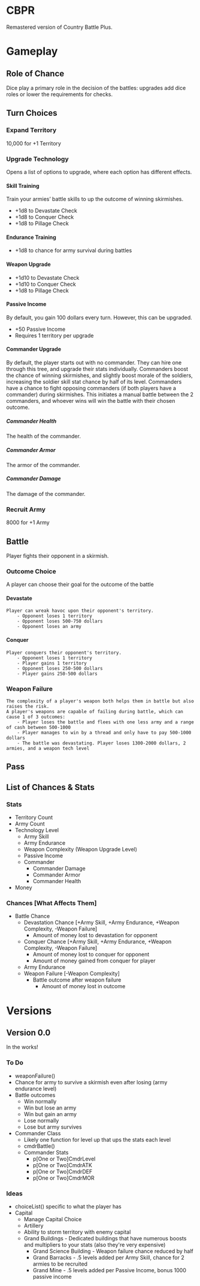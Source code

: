 # CBPR
Remastered version of Country Battle Plus. 

# Gameplay 
## Role of Chance
Dice play a primary role in the decision of the battles: upgrades add dice roles or lower the requirements for checks. 
## Turn Choices

### Expand Territory
10,000 for +1 Territory

### Upgrade Technology
Opens a list of options to upgrade, where each option has different effects.

#### Skill Training 
Train your armies’ battle skills to up the outcome of winning skirmishes.

- +1d8 to Devastate Check
- +1d8 to Conquer Check
- +1d8 to Pillage Check

#### Endurance Training
- +1d8 to chance for army survival during battles

#### Weapon Upgrade
- +1d10 to Devastate Check
- +1d10 to Conquer Check
- +1d8 to Pillage Check
  
#### Passive Income
By default, you gain 100 dollars every turn. However, this can be upgraded.
- +50 Passive Income
- Requires 1 territory per upgrade

#### Commander Upgrade
By default, the player starts out with no commander. They can hire one through this tree, and upgrade their stats individually. Commanders boost the chance of winning skirmishes, and slightly boost morale of the soldiers, increasing the soldier skill stat chance by half of its level.
Commanders have a chance to fight opposing commanders (if both players have a commander) during skirmishes. This initiates a manual battle between the 2 commanders, and whoever wins will win the battle with their chosen outcome.
##### Commander Health
The health of the commander. 
##### Commander Armor
The armor of the commander. 
##### Commander Damage 
The damage of the commander.
### Recruit Army
8000 for +1 Army
    
## Battle
Player fights their opponent in a skirmish.
### Outcome Choice
A player can choose their goal for the outcome of the battle 
#### Devastate 
    Player can wreak havoc upon their opponent's territory.
        - Opponent loses 1 territory
        - Opponent loses 500-750 dollars
        - Opponent loses an army
    
#### Conquer
    Player conquers their opponent's territory.
        - Opponent loses 1 territory
        - Player gains 1 territory
        - Opponent loses 250-500 dollars
        - Player gains 250-500 dollars 

### Weapon Failure
    The complexity of a player's weapon both helps them in battle but also raises the risk.
    A player's weapons are capable of failing during battle, which can cause 1 of 3 outcomes: 
        - Player loses the battle and flees with one less army and a range of cash between 500-1000
        - Player manages to win by a thread and only have to pay 500-1000 dollars
        - The battle was devastating. Player loses 1300-2000 dollars, 2 armies, and a weapon tech level 
## Pass

## List of Chances & Stats
### Stats
- Territory Count
- Army Count
- Technology Level
    - Army Skill
    - Army Endurance
    - Weapon Complexity (Weapon Upgrade Level)
    - Passive Income
    - Commander
        - Commander Damage
        - Commander Armor
        - Commander Health
- Money

### Chances [What Affects Them]
- Battle Chance
    - Devastation Chance [+Army Skill, +Army Endurance, +Weapon Complexity, -Weapon Failure]
        - Amount of money lost to devastation for opponent
    - Conquer Chance [+Army Skill, +Army Endurance, +Weapon Complexity, -Weapon Failure]
        - Amount of money lost to conquer for opponent
        - Amount of money gained from conquer for player
    - Army Endurance
    - Weapon Failure [-Weapon Complexity]
        - Battle outcome after weapon failure
            - Amount of money lost in outcome
# Versions
## Version 0.0
In the works!

### To Do
- weaponFailure()
- Chance for army to survive a skirmish even after losing (army endurance level)
- Battle outcomes
    - Win normally
    - Win but lose an army
    - Win but gain an army
    - Lose normally
    - Lose but army survives
- Commander Class
    - Likely one function for level up that ups the stats each level
    - cmdrBattle()
    - Commander Stats
        - p[One or Two]CmdrLevel
        - p[One or Two]CmdrATK
        - p[One or Two]CmdrDEF
        - p[One or Two]CmdrMOR

### Ideas
- choiceList() specific to what the player has
- Capital
    - Manage Capital Choice
    - Artillery 
    - Ability to storm territory with enemy capital
    - Grand Buildings - Dedicated buildings that have numerous boosts and multipliers to your stats (also they're very expensive)
        - Grand Science Building - Weapon failure chance reduced by half
        - Grand Barracks - .5 levels added per Army Skill, chance for 2 armies to be recruited
        - Grand Mine - .5 levels added per Passive Income, bonus 1000 passive income
